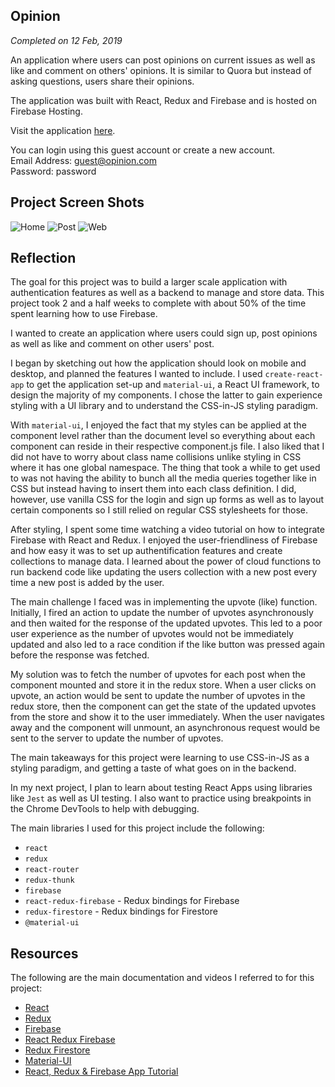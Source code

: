 ## Opinion

*Completed on 12 Feb, 2019*

An application where users can post opinions on current issues as well as like and comment on others' opinions. It is similar to Quora but instead of asking questions, users share their opinions.

The application was built with React, Redux and Firebase and is hosted on Firebase Hosting. 

Visit the application [here](https://opinion-fb623.firebaseapp.com).

You can login using this guest account or create a new account.  
Email Address: guest@opinion.com  
Password: password

## Project Screen Shots

![Home](https://duaw26jehqd4r.cloudfront.net/items/1M3B3V0R0D3J041D2t3j/Image%202019-02-15%20at%2010.34.33%20AM.png)
![Post](https://duaw26jehqd4r.cloudfront.net/items/3P2N1e33470W080q1d07/Image%202019-02-15%20at%2010.38.24%20AM.png)
![Web](https://duaw26jehqd4r.cloudfront.net/items/0I001S233a0J1t421A1d/Image%202019-02-15%20at%2010.49.50%20AM.png)

## Reflection

The goal for this project was to build a larger scale application with authentication features as well as a backend to manage and store data. This project took 2 and a half weeks to complete with about 50% of the time spent learning how to use Firebase.

I wanted to create an application where users could sign up, post opinions as well as like and comment on other users' post.

I began by sketching out how the application should look on mobile and desktop, and planned the features I wanted to include. I used `create-react-app` to get the application set-up and `material-ui`, a React UI framework, to design the majority of my components. I chose the latter to gain experience styling with a UI library and to understand the CSS-in-JS styling paradigm.

With `material-ui`, I enjoyed the fact that my styles can be applied at the component level rather than the document level so everything about each component can reside in their respective component.js file. I also liked that I did not have to worry about class name collisions unlike styling in CSS where it has one global namespace. The thing that took a while to get used to was not having the ability to bunch all the media queries together like in CSS but instead having to insert them into each class definition. I did, however, use vanilla CSS for the login and sign up forms as well as to layout certain components so I still relied on regular CSS stylesheets for those.

After styling, I spent some time watching a video tutorial on how to integrate Firebase with React and Redux. I enjoyed the user-friendliness of Firebase and how easy it was to set up authentification features and create collections to manage data. I learned about the power of cloud functions to run backend code like updating the users collection with a new post every time a new post is added by the user. 

The main challenge I faced was in implementing the upvote (like) function. Initially, I fired an action to update the number of upvotes asynchronously and then waited for the response of the updated upvotes. This led to a poor user experience as the number of upvotes would not be immediately updated and also led to a race condition if the like button was pressed again before the response was fetched. 

My solution was to fetch the number of upvotes for each post when the component mounted and store it in the redux store. When a user clicks on upvote, an action would be sent to update the number of upvotes in the redux store, then the component can get the state of the updated upvotes from the store and show it to the user immediately. When the user navigates away and the component will unmount, an asynchronous request would be sent to the server to update the number of upvotes.

The main takeaways for this project were learning to use CSS-in-JS as a styling paradigm, and getting a taste of what goes on in the backend.

In my next project, I plan to learn about testing React Apps using libraries like `Jest` as well as UI testing. I also want to practice using breakpoints in the Chrome DevTools to help with debugging.

The main libraries I used for this project include the following: 
* `react`
* `redux`
* `react-router`
* `redux-thunk`
* `firebase`
* `react-redux-firebase` - Redux bindings for Firebase
* `redux-firestore` - Redux bindings for Firestore
* `@material-ui`

## Resources

The following are the main documentation and videos I referred to for this project:
* [React](https://reactjs.org/docs/getting-started.html)
* [Redux](https://redux.js.org/introduction/getting-started)
* [Firebase](https://firebase.google.com/docs/)
* [React Redux Firebase](http://react-redux-firebase.com/docs/getting_started)
* [Redux Firestore](https://github.com/prescottprue/redux-firestore)
* [Material-UI](https://material-ui.com/)
* [React, Redux & Firebase App Tutorial](https://www.youtube.com/playlist?list=PL4cUxeGkcC9iWstfXntcj8f-dFZ4UtlN3)
